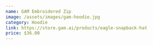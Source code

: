 ```yaml
---
name: GAM Embroidered Zip
image: /assets/images/gam-hoodie.jpg
category: Hoodie
link: https://store.gam.ai/products/eagle-snapback-hat
price: $36.00
---
```

